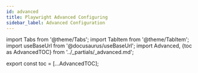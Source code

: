 ```yaml
---
id: advanced
title: Playwright Advanced Configuring
sidebar_label: Advanced Configuration
---
```


import Tabs from '@theme/Tabs';
import TabItem from '@theme/TabItem';
import useBaseUrl from '@docusaurus/useBaseUrl';
import Advanced, {toc as AdvancedTOC} from '../_partials/_advanced.md';

<Advanced />

<!-- Using partials breaks table of contents. Using this workaround to get it working again. -->
export const toc = [...AdvancedTOC];
